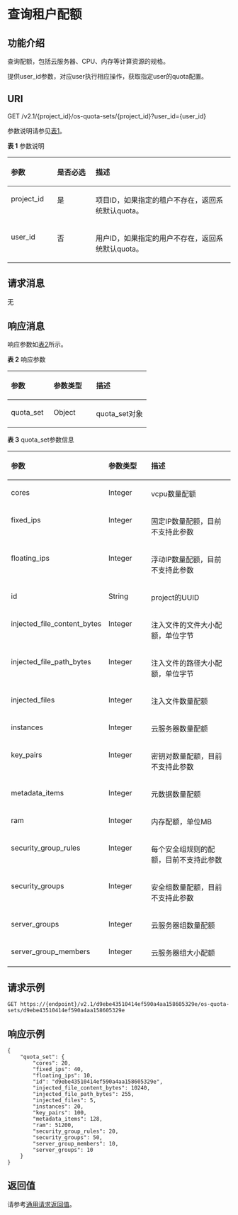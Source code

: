 # 查询租户配额<a name="ZH-CN_TOPIC_0067298110"></a>

## 功能介绍<a name="zh-cn_topic_0057973199_section15804956"></a>

查询配额，包括云服务器、CPU、内存等计算资源的规格。

提供user\_id参数，对应user执行相应操作，获取指定user的quota配置。

## URI<a name="zh-cn_topic_0057973199_section8026877"></a>

GET /v2.1/\{project\_id\}/os-quota-sets/\{project\_id\}?user\_id=\{user\_id\}

参数说明请参见[表1](#zh-cn_topic_0057973199_table12637461156)。

**表 1**  参数说明

<a name="zh-cn_topic_0057973199_table12637461156"></a>
<table><thead align="left"><tr id="zh-cn_topic_0057973199_row15273164612514"><th class="cellrowborder" valign="top" width="20.69%" id="mcps1.2.4.1.1"><p id="p5187119"><a name="p5187119"></a><a name="p5187119"></a>参数</p>
</th>
<th class="cellrowborder" valign="top" width="17.24%" id="mcps1.2.4.1.2"><p id="p17503500"><a name="p17503500"></a><a name="p17503500"></a>是否必选</p>
</th>
<th class="cellrowborder" valign="top" width="62.07%" id="mcps1.2.4.1.3"><p id="p8497414"><a name="p8497414"></a><a name="p8497414"></a>描述</p>
</th>
</tr>
</thead>
<tbody><tr id="zh-cn_topic_0057973199_row828511468510"><td class="cellrowborder" valign="top" width="20.69%" headers="mcps1.2.4.1.1 "><p id="zh-cn_topic_0057973199_p6287184613518"><a name="zh-cn_topic_0057973199_p6287184613518"></a><a name="zh-cn_topic_0057973199_p6287184613518"></a>project_id</p>
</td>
<td class="cellrowborder" valign="top" width="17.24%" headers="mcps1.2.4.1.2 "><p id="zh-cn_topic_0057973199_p22901046657"><a name="zh-cn_topic_0057973199_p22901046657"></a><a name="zh-cn_topic_0057973199_p22901046657"></a>是</p>
</td>
<td class="cellrowborder" valign="top" width="62.07%" headers="mcps1.2.4.1.3 "><p id="zh-cn_topic_0057973199_p1129212464514"><a name="zh-cn_topic_0057973199_p1129212464514"></a><a name="zh-cn_topic_0057973199_p1129212464514"></a>项目ID，如果指定的租户不存在，返回系统默认quota。</p>
</td>
</tr>
<tr id="zh-cn_topic_0057973199_row132920461656"><td class="cellrowborder" valign="top" width="20.69%" headers="mcps1.2.4.1.1 "><p id="zh-cn_topic_0057973199_p102952462511"><a name="zh-cn_topic_0057973199_p102952462511"></a><a name="zh-cn_topic_0057973199_p102952462511"></a>user_id</p>
</td>
<td class="cellrowborder" valign="top" width="17.24%" headers="mcps1.2.4.1.2 "><p id="zh-cn_topic_0057973199_p1629820467514"><a name="zh-cn_topic_0057973199_p1629820467514"></a><a name="zh-cn_topic_0057973199_p1629820467514"></a>否</p>
</td>
<td class="cellrowborder" valign="top" width="62.07%" headers="mcps1.2.4.1.3 "><p id="zh-cn_topic_0057973199_p1529916466519"><a name="zh-cn_topic_0057973199_p1529916466519"></a><a name="zh-cn_topic_0057973199_p1529916466519"></a>用户ID，如果指定的用户不存在，返回系统默认quota。</p>
</td>
</tr>
</tbody>
</table>

## 请求消息<a name="zh-cn_topic_0057973199_section13122166"></a>

无

## 响应消息<a name="zh-cn_topic_0057973199_section50990633"></a>

响应参数如[表2](#zh-cn_topic_0057973199_zh-cn_topic_0057973197_table62068690)所示。

**表 2**  响应参数

<a name="zh-cn_topic_0057973199_zh-cn_topic_0057973197_table62068690"></a>
<table><thead align="left"><tr id="zh-cn_topic_0057973199_zh-cn_topic_0057973197_row56098908"><th class="cellrowborder" valign="top" width="30.643064306430645%" id="mcps1.2.4.1.1"><p id="zh-cn_topic_0057973197_p47717737"><a name="zh-cn_topic_0057973197_p47717737"></a><a name="zh-cn_topic_0057973197_p47717737"></a>参数</p>
</th>
<th class="cellrowborder" valign="top" width="30.643064306430645%" id="mcps1.2.4.1.2"><p id="zh-cn_topic_0057973197_p39931478"><a name="zh-cn_topic_0057973197_p39931478"></a><a name="zh-cn_topic_0057973197_p39931478"></a>参数类型</p>
</th>
<th class="cellrowborder" valign="top" width="38.71387138713872%" id="mcps1.2.4.1.3"><p id="zh-cn_topic_0057973197_p64532721"><a name="zh-cn_topic_0057973197_p64532721"></a><a name="zh-cn_topic_0057973197_p64532721"></a>描述</p>
</th>
</tr>
</thead>
<tbody><tr id="zh-cn_topic_0057973199_zh-cn_topic_0057973197_row59767919"><td class="cellrowborder" valign="top" width="30.643064306430645%" headers="mcps1.2.4.1.1 "><p id="zh-cn_topic_0057973199_zh-cn_topic_0057973197_p9363310"><a name="zh-cn_topic_0057973199_zh-cn_topic_0057973197_p9363310"></a><a name="zh-cn_topic_0057973199_zh-cn_topic_0057973197_p9363310"></a>quota_set</p>
</td>
<td class="cellrowborder" valign="top" width="30.643064306430645%" headers="mcps1.2.4.1.2 "><p id="zh-cn_topic_0057973199_zh-cn_topic_0057973197_p20230678"><a name="zh-cn_topic_0057973199_zh-cn_topic_0057973197_p20230678"></a><a name="zh-cn_topic_0057973199_zh-cn_topic_0057973197_p20230678"></a>Object</p>
</td>
<td class="cellrowborder" valign="top" width="38.71387138713872%" headers="mcps1.2.4.1.3 "><p id="zh-cn_topic_0057973199_zh-cn_topic_0057973197_p59256190"><a name="zh-cn_topic_0057973199_zh-cn_topic_0057973197_p59256190"></a><a name="zh-cn_topic_0057973199_zh-cn_topic_0057973197_p59256190"></a>quota_set对象</p>
</td>
</tr>
</tbody>
</table>

**表 3**  quota\_set参数信息

<a name="zh-cn_topic_0057973199_table30231561"></a>
<table><thead align="left"><tr id="zh-cn_topic_0057973199_row25113310"><th class="cellrowborder" valign="top" width="30.769999999999996%" id="mcps1.2.4.1.1"><p id="p9963183415323"><a name="p9963183415323"></a><a name="p9963183415323"></a>参数</p>
</th>
<th class="cellrowborder" valign="top" width="21.54%" id="mcps1.2.4.1.2"><p id="p0963133410326"><a name="p0963133410326"></a><a name="p0963133410326"></a>参数类型</p>
</th>
<th class="cellrowborder" valign="top" width="47.69%" id="mcps1.2.4.1.3"><p id="p996317342321"><a name="p996317342321"></a><a name="p996317342321"></a>描述</p>
</th>
</tr>
</thead>
<tbody><tr id="zh-cn_topic_0057973199_row30393275"><td class="cellrowborder" valign="top" width="30.769999999999996%" headers="mcps1.2.4.1.1 "><p id="zh-cn_topic_0057973199_p45936220"><a name="zh-cn_topic_0057973199_p45936220"></a><a name="zh-cn_topic_0057973199_p45936220"></a>cores</p>
</td>
<td class="cellrowborder" valign="top" width="21.54%" headers="mcps1.2.4.1.2 "><p id="zh-cn_topic_0057973199_p29846341"><a name="zh-cn_topic_0057973199_p29846341"></a><a name="zh-cn_topic_0057973199_p29846341"></a>Integer</p>
</td>
<td class="cellrowborder" valign="top" width="47.69%" headers="mcps1.2.4.1.3 "><p id="zh-cn_topic_0057973199_p47666411392"><a name="zh-cn_topic_0057973199_p47666411392"></a><a name="zh-cn_topic_0057973199_p47666411392"></a>vcpu数量配额</p>
</td>
</tr>
<tr id="zh-cn_topic_0057973199_row50766756"><td class="cellrowborder" valign="top" width="30.769999999999996%" headers="mcps1.2.4.1.1 "><p id="zh-cn_topic_0057973199_p18466542"><a name="zh-cn_topic_0057973199_p18466542"></a><a name="zh-cn_topic_0057973199_p18466542"></a>fixed_ips</p>
</td>
<td class="cellrowborder" valign="top" width="21.54%" headers="mcps1.2.4.1.2 "><p id="zh-cn_topic_0057973199_p1691612101512"><a name="zh-cn_topic_0057973199_p1691612101512"></a><a name="zh-cn_topic_0057973199_p1691612101512"></a>Integer</p>
</td>
<td class="cellrowborder" valign="top" width="47.69%" headers="mcps1.2.4.1.3 "><p id="zh-cn_topic_0057973199_p7766144103912"><a name="zh-cn_topic_0057973199_p7766144103912"></a><a name="zh-cn_topic_0057973199_p7766144103912"></a>固定IP数量配额，目前不支持此参数</p>
</td>
</tr>
<tr id="zh-cn_topic_0057973199_row37686197"><td class="cellrowborder" valign="top" width="30.769999999999996%" headers="mcps1.2.4.1.1 "><p id="zh-cn_topic_0057973199_p32683139"><a name="zh-cn_topic_0057973199_p32683139"></a><a name="zh-cn_topic_0057973199_p32683139"></a>floating_ips</p>
</td>
<td class="cellrowborder" valign="top" width="21.54%" headers="mcps1.2.4.1.2 "><p id="zh-cn_topic_0057973199_p158282315153"><a name="zh-cn_topic_0057973199_p158282315153"></a><a name="zh-cn_topic_0057973199_p158282315153"></a>Integer</p>
</td>
<td class="cellrowborder" valign="top" width="47.69%" headers="mcps1.2.4.1.3 "><p id="zh-cn_topic_0057973199_p16766740399"><a name="zh-cn_topic_0057973199_p16766740399"></a><a name="zh-cn_topic_0057973199_p16766740399"></a>浮动IP数量配额，目前不支持此参数</p>
</td>
</tr>
<tr id="zh-cn_topic_0057973199_row60322465"><td class="cellrowborder" valign="top" width="30.769999999999996%" headers="mcps1.2.4.1.1 "><p id="zh-cn_topic_0057973199_p54281500"><a name="zh-cn_topic_0057973199_p54281500"></a><a name="zh-cn_topic_0057973199_p54281500"></a>id</p>
</td>
<td class="cellrowborder" valign="top" width="21.54%" headers="mcps1.2.4.1.2 "><p id="zh-cn_topic_0057973199_p34725355"><a name="zh-cn_topic_0057973199_p34725355"></a><a name="zh-cn_topic_0057973199_p34725355"></a>String</p>
</td>
<td class="cellrowborder" valign="top" width="47.69%" headers="mcps1.2.4.1.3 "><p id="zh-cn_topic_0057973199_p107671041392"><a name="zh-cn_topic_0057973199_p107671041392"></a><a name="zh-cn_topic_0057973199_p107671041392"></a>project的UUID</p>
</td>
</tr>
<tr id="zh-cn_topic_0057973199_row53277152"><td class="cellrowborder" valign="top" width="30.769999999999996%" headers="mcps1.2.4.1.1 "><p id="zh-cn_topic_0057973199_p20482050"><a name="zh-cn_topic_0057973199_p20482050"></a><a name="zh-cn_topic_0057973199_p20482050"></a>injected_file_content_bytes</p>
</td>
<td class="cellrowborder" valign="top" width="21.54%" headers="mcps1.2.4.1.2 "><p id="zh-cn_topic_0057973199_p193011246151"><a name="zh-cn_topic_0057973199_p193011246151"></a><a name="zh-cn_topic_0057973199_p193011246151"></a>Integer</p>
</td>
<td class="cellrowborder" valign="top" width="47.69%" headers="mcps1.2.4.1.3 "><p id="zh-cn_topic_0057973199_p19767154163911"><a name="zh-cn_topic_0057973199_p19767154163911"></a><a name="zh-cn_topic_0057973199_p19767154163911"></a>注入文件的文件大小配额，单位字节</p>
</td>
</tr>
<tr id="zh-cn_topic_0057973199_row28988915"><td class="cellrowborder" valign="top" width="30.769999999999996%" headers="mcps1.2.4.1.1 "><p id="zh-cn_topic_0057973199_p66400774"><a name="zh-cn_topic_0057973199_p66400774"></a><a name="zh-cn_topic_0057973199_p66400774"></a>injected_file_path_bytes</p>
</td>
<td class="cellrowborder" valign="top" width="21.54%" headers="mcps1.2.4.1.2 "><p id="zh-cn_topic_0057973199_p72501227151510"><a name="zh-cn_topic_0057973199_p72501227151510"></a><a name="zh-cn_topic_0057973199_p72501227151510"></a>Integer</p>
</td>
<td class="cellrowborder" valign="top" width="47.69%" headers="mcps1.2.4.1.3 "><p id="zh-cn_topic_0057973199_p1176715413396"><a name="zh-cn_topic_0057973199_p1176715413396"></a><a name="zh-cn_topic_0057973199_p1176715413396"></a>注入文件的路径大小配额，单位字节</p>
</td>
</tr>
<tr id="zh-cn_topic_0057973199_row13369507"><td class="cellrowborder" valign="top" width="30.769999999999996%" headers="mcps1.2.4.1.1 "><p id="zh-cn_topic_0057973199_p9188289"><a name="zh-cn_topic_0057973199_p9188289"></a><a name="zh-cn_topic_0057973199_p9188289"></a>injected_files</p>
</td>
<td class="cellrowborder" valign="top" width="21.54%" headers="mcps1.2.4.1.2 "><p id="zh-cn_topic_0057973199_p1460345412151"><a name="zh-cn_topic_0057973199_p1460345412151"></a><a name="zh-cn_topic_0057973199_p1460345412151"></a>Integer</p>
</td>
<td class="cellrowborder" valign="top" width="47.69%" headers="mcps1.2.4.1.3 "><p id="zh-cn_topic_0057973199_p9767246391"><a name="zh-cn_topic_0057973199_p9767246391"></a><a name="zh-cn_topic_0057973199_p9767246391"></a>注入文件数量配额</p>
</td>
</tr>
<tr id="zh-cn_topic_0057973199_row59944257"><td class="cellrowborder" valign="top" width="30.769999999999996%" headers="mcps1.2.4.1.1 "><p id="zh-cn_topic_0057973199_p23646677"><a name="zh-cn_topic_0057973199_p23646677"></a><a name="zh-cn_topic_0057973199_p23646677"></a>instances</p>
</td>
<td class="cellrowborder" valign="top" width="21.54%" headers="mcps1.2.4.1.2 "><p id="zh-cn_topic_0057973199_p97481655101511"><a name="zh-cn_topic_0057973199_p97481655101511"></a><a name="zh-cn_topic_0057973199_p97481655101511"></a>Integer</p>
</td>
<td class="cellrowborder" valign="top" width="47.69%" headers="mcps1.2.4.1.3 "><p id="zh-cn_topic_0057973199_p1876714183917"><a name="zh-cn_topic_0057973199_p1876714183917"></a><a name="zh-cn_topic_0057973199_p1876714183917"></a>云服务器数量配额</p>
</td>
</tr>
<tr id="zh-cn_topic_0057973199_row5482215"><td class="cellrowborder" valign="top" width="30.769999999999996%" headers="mcps1.2.4.1.1 "><p id="zh-cn_topic_0057973199_p41406250"><a name="zh-cn_topic_0057973199_p41406250"></a><a name="zh-cn_topic_0057973199_p41406250"></a>key_pairs</p>
</td>
<td class="cellrowborder" valign="top" width="21.54%" headers="mcps1.2.4.1.2 "><p id="zh-cn_topic_0057973199_p152511579158"><a name="zh-cn_topic_0057973199_p152511579158"></a><a name="zh-cn_topic_0057973199_p152511579158"></a>Integer</p>
</td>
<td class="cellrowborder" valign="top" width="47.69%" headers="mcps1.2.4.1.3 "><p id="zh-cn_topic_0057973199_p1876716493911"><a name="zh-cn_topic_0057973199_p1876716493911"></a><a name="zh-cn_topic_0057973199_p1876716493911"></a>密钥对数量配额，目前不支持此参数</p>
</td>
</tr>
<tr id="zh-cn_topic_0057973199_row43614388"><td class="cellrowborder" valign="top" width="30.769999999999996%" headers="mcps1.2.4.1.1 "><p id="zh-cn_topic_0057973199_p43104560"><a name="zh-cn_topic_0057973199_p43104560"></a><a name="zh-cn_topic_0057973199_p43104560"></a>metadata_items</p>
</td>
<td class="cellrowborder" valign="top" width="21.54%" headers="mcps1.2.4.1.2 "><p id="zh-cn_topic_0057973199_p5274115911512"><a name="zh-cn_topic_0057973199_p5274115911512"></a><a name="zh-cn_topic_0057973199_p5274115911512"></a>Integer</p>
</td>
<td class="cellrowborder" valign="top" width="47.69%" headers="mcps1.2.4.1.3 "><p id="zh-cn_topic_0057973199_p187671742393"><a name="zh-cn_topic_0057973199_p187671742393"></a><a name="zh-cn_topic_0057973199_p187671742393"></a>元数据数量配额</p>
</td>
</tr>
<tr id="zh-cn_topic_0057973199_row20242451"><td class="cellrowborder" valign="top" width="30.769999999999996%" headers="mcps1.2.4.1.1 "><p id="zh-cn_topic_0057973199_p29025826"><a name="zh-cn_topic_0057973199_p29025826"></a><a name="zh-cn_topic_0057973199_p29025826"></a>ram</p>
</td>
<td class="cellrowborder" valign="top" width="21.54%" headers="mcps1.2.4.1.2 "><p id="zh-cn_topic_0057973199_p23505391618"><a name="zh-cn_topic_0057973199_p23505391618"></a><a name="zh-cn_topic_0057973199_p23505391618"></a>Integer</p>
</td>
<td class="cellrowborder" valign="top" width="47.69%" headers="mcps1.2.4.1.3 "><p id="zh-cn_topic_0057973199_p17670483911"><a name="zh-cn_topic_0057973199_p17670483911"></a><a name="zh-cn_topic_0057973199_p17670483911"></a>内存配额，单位MB</p>
</td>
</tr>
<tr id="zh-cn_topic_0057973199_row46426356"><td class="cellrowborder" valign="top" width="30.769999999999996%" headers="mcps1.2.4.1.1 "><p id="zh-cn_topic_0057973199_p2438464"><a name="zh-cn_topic_0057973199_p2438464"></a><a name="zh-cn_topic_0057973199_p2438464"></a>security_group_rules</p>
</td>
<td class="cellrowborder" valign="top" width="21.54%" headers="mcps1.2.4.1.2 "><p id="zh-cn_topic_0057973199_p19881144163"><a name="zh-cn_topic_0057973199_p19881144163"></a><a name="zh-cn_topic_0057973199_p19881144163"></a>Integer</p>
</td>
<td class="cellrowborder" valign="top" width="47.69%" headers="mcps1.2.4.1.3 "><p id="zh-cn_topic_0057973199_p97671453913"><a name="zh-cn_topic_0057973199_p97671453913"></a><a name="zh-cn_topic_0057973199_p97671453913"></a>每个安全组规则的配额，目前不支持此参数</p>
</td>
</tr>
<tr id="zh-cn_topic_0057973199_row50813968"><td class="cellrowborder" valign="top" width="30.769999999999996%" headers="mcps1.2.4.1.1 "><p id="zh-cn_topic_0057973199_p22290707"><a name="zh-cn_topic_0057973199_p22290707"></a><a name="zh-cn_topic_0057973199_p22290707"></a>security_groups</p>
</td>
<td class="cellrowborder" valign="top" width="21.54%" headers="mcps1.2.4.1.2 "><p id="zh-cn_topic_0057973199_p181921769166"><a name="zh-cn_topic_0057973199_p181921769166"></a><a name="zh-cn_topic_0057973199_p181921769166"></a>Integer</p>
</td>
<td class="cellrowborder" valign="top" width="47.69%" headers="mcps1.2.4.1.3 "><p id="zh-cn_topic_0057973199_p10769114153919"><a name="zh-cn_topic_0057973199_p10769114153919"></a><a name="zh-cn_topic_0057973199_p10769114153919"></a>安全组数量配额，目前不支持此参数</p>
</td>
</tr>
<tr id="zh-cn_topic_0057973199_row47118120"><td class="cellrowborder" valign="top" width="30.769999999999996%" headers="mcps1.2.4.1.1 "><p id="zh-cn_topic_0057973199_p58471341"><a name="zh-cn_topic_0057973199_p58471341"></a><a name="zh-cn_topic_0057973199_p58471341"></a>server_groups</p>
</td>
<td class="cellrowborder" valign="top" width="21.54%" headers="mcps1.2.4.1.2 "><p id="zh-cn_topic_0057973199_p819119817166"><a name="zh-cn_topic_0057973199_p819119817166"></a><a name="zh-cn_topic_0057973199_p819119817166"></a>Integer</p>
</td>
<td class="cellrowborder" valign="top" width="47.69%" headers="mcps1.2.4.1.3 "><p id="zh-cn_topic_0057973199_p7769944391"><a name="zh-cn_topic_0057973199_p7769944391"></a><a name="zh-cn_topic_0057973199_p7769944391"></a>云服务器组数量配额</p>
</td>
</tr>
<tr id="zh-cn_topic_0057973199_row18294597"><td class="cellrowborder" valign="top" width="30.769999999999996%" headers="mcps1.2.4.1.1 "><p id="zh-cn_topic_0057973199_p5467365"><a name="zh-cn_topic_0057973199_p5467365"></a><a name="zh-cn_topic_0057973199_p5467365"></a>server_group_members</p>
</td>
<td class="cellrowborder" valign="top" width="21.54%" headers="mcps1.2.4.1.2 "><p id="zh-cn_topic_0057973199_p172754921610"><a name="zh-cn_topic_0057973199_p172754921610"></a><a name="zh-cn_topic_0057973199_p172754921610"></a>Integer</p>
</td>
<td class="cellrowborder" valign="top" width="47.69%" headers="mcps1.2.4.1.3 "><p id="zh-cn_topic_0057973199_p5769134203914"><a name="zh-cn_topic_0057973199_p5769134203914"></a><a name="zh-cn_topic_0057973199_p5769134203914"></a>云服务器组大小配额</p>
</td>
</tr>
</tbody>
</table>

## 请求示例<a name="zh-cn_topic_0057973199_section56262520"></a>

```
GET https://{endpoint}/v2.1/d9ebe43510414ef590a4aa158605329e/os-quota-sets/d9ebe43510414ef590a4aa158605329e
```

## 响应示例<a name="section1965011613499"></a>

```
{
    "quota_set": {
        "cores": 20,
        "fixed_ips": 40,
        "floating_ips": 10,
        "id": "d9ebe43510414ef590a4aa158605329e",
        "injected_file_content_bytes": 10240,
        "injected_file_path_bytes": 255,
        "injected_files": 5,
        "instances": 20,
        "key_pairs": 100,
        "metadata_items": 128,
        "ram": 51200,
        "security_group_rules": 20,
        "security_groups": 50,
        "server_group_members": 10,
        "server_groups": 10
    }
}
```

## 返回值<a name="zh-cn_topic_0057973199_zh-cn_topic_0020212692_section22960139"></a>

请参考[通用请求返回值](通用请求返回值.md)。

